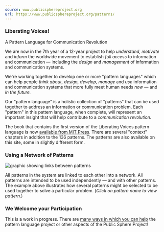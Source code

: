 ```yaml
---
source: www.publicsphereproject.org
url: https://www.publicsphereproject.org/patterns/
---
```


### Liberating Voices!  
A Pattern Language for Communication Revolution

We are now in the 7th year of a 12-year project to help _understand, motivate_ and _inform_ the worldwide movement to establish _full access_ to information and communication — including the _design_ and _management_ of information and communication systems.

We're working together to develop one or more "pattern languages" which can help people _think about, design, develop, manage_ and _use_ information and communication systems that more fully meet human needs _now_ — and _in the future._

Our "pattern language" is a holistic collection of "patterns" that can be used together to address an information or communication problem. Each "pattern" in this pattern language, when complete, will represent an important insight that will help contribute to a _communication revolution._

The book that contains the first version of the Liberating Voices pattern language is now [available from MIT Press](http://mitpress.mit.edu/catalog/item/default.asp?ttype=2&tid=11601). There are several "context" chapters in addition to the 136 patterns. The patterns are also available on this site, some in slightly different form.

### Using a Network of Patterns

       

![graphic 
showing links between patterns](https://www.publicsphereproject.org/patterns/book-pattern-lattice.png)

All patterns in the system are linked to each other into a network. All patterns are intended to be used independently — and with other patterns. The example above illustrates how several patterns might be selected to be used together to solve a particular problem. (_Click on pattern name to view pattern._)

### We Welcome your Participation

This is a work in progress. There are [many ways in which you can help](http://www.publicsphereproject.org/temp/youcanhelp.php) the pattern language project or other aspects of the Public Sphere Project!
